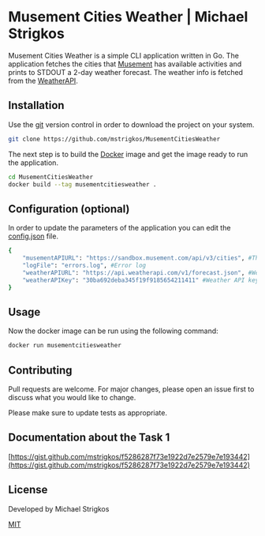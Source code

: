 # Musement Cities Weather | Michael Strigkos

Musement Cities Weather is a simple CLI application written in Go. The application fetches the cities that [Musement](https://www.musement.com/us/) has available activities and prints to STDOUT a 2-day weather forecast. The weather info is fetched from the [WeatherAPI](https://www.weatherapi.com/).

## Installation

Use the [git](https://git-scm.com/) version control in order to download the project on your system.

```bash
git clone https://github.com/mstrigkos/MusementCitiesWeather
```
The next step is to build the [Docker](https://www.docker.com/get-started) image and get the image ready to run the application.
```bash
cd MusementCitiesWeather
docker build --tag musementcitiesweather .
```
## Configuration (optional)
In order to update the parameters of the application you can edit the [config.json](https://github.com/mstrigkos/MusementCitiesWeather/blob/master/config.json) file.
```bash
{
    "musementAPIURL": "https://sandbox.musement.com/api/v3/cities", #The Musement API URL
    "logFile": "errors.log", #Error log
    "weatherAPIURL": "https://api.weatherapi.com/v1/forecast.json", #Weather API URL
    "weatherAPIKey": "30ba692deba345f19f9185654211411" #Weather API key
}
```

## Usage
Now the docker image can be run using the following command:
```bash
docker run musementcitiesweather 
```

## Contributing
Pull requests are welcome. For major changes, please open an issue first to discuss what you would like to change.

Please make sure to update tests as appropriate.

## Documentation about the Task 1
[https://gist.github.com/mstrigkos/f5286287f73e1922d7e2579e7e193442](https://gist.github.com/mstrigkos/f5286287f73e1922d7e2579e7e193442)

## License
Developed by Michael Strigkos

[MIT](https://github.com/mstrigkos/MusementCitiesWeather/blob/master/LICENSE)
